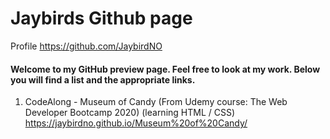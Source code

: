 <h1>Jaybirds Github page</h1>

Profile
https://github.com/JaybirdNO


<h4>Welcome to my GitHub preview page. Feel free to look at my work.
Below you will find a list and the appropriate links.</h4>

1. CodeAlong - Museum of Candy (From Udemy course: The Web Developer Bootcamp 2020) (learning HTML / CSS)
https://jaybirdno.github.io/Museum%20of%20Candy/
